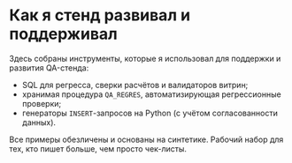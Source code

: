 # Как я стенд развивал и поддерживал

Здесь собраны инструменты, которые я использовал для поддержки и развития QA-стенда:

- SQL для регресса, сверки расчётов и валидаторов витрин;
- хранимая процедура `QA_REGRES`, автоматизирующая регрессионные проверки;
- генераторы `INSERT`-запросов на Python (с учётом согласованности данных).

Все примеры обезличены и основаны на синтетике. Рабочий набор для тех, кто пишет больше, чем просто чек-листы.